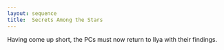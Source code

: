 ```yaml
---
layout: sequence
title:  Secrets Among the Stars
---
```



Having come up short, the PCs must now return to Ilya with their findings.



